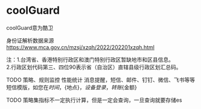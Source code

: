 # coolGuard

coolGuard意为酷卫

身份证解析数据来源
https://www.mca.gov.cn/mzsj/xzqh/2022/202201xzqh.html

注：1.台湾省、香港特别行政区和澳门特别行政区暂缺地市和区县信息。								
2.行政区划代码第三、四位90表示省（自治区）直辖县级行政区划汇总码。								


TODO
策略、规则监控
性能统计
消息提醒，短信、邮件、钉钉、微信、飞书等等
短信模版，如您在${时间}，${地点}，${设备}登录，转账${金额}

TODO
策略集指标不一定执行计算，但是一定会查询，一旦查询就要存储es